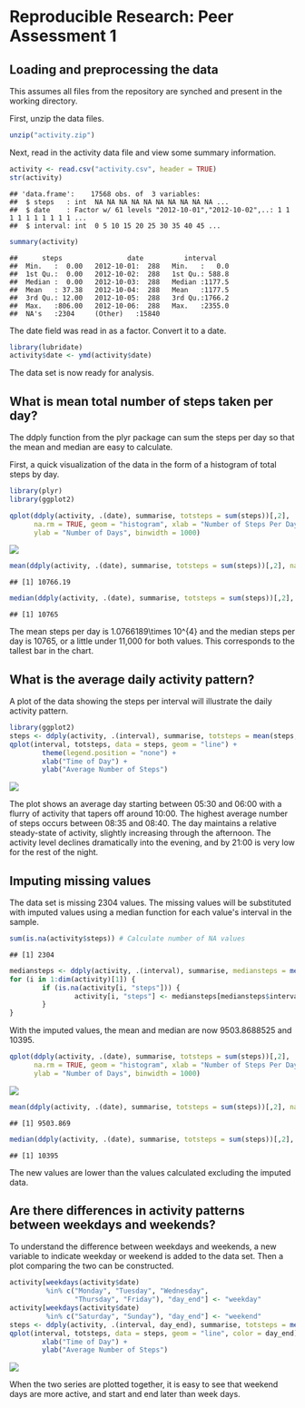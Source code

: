 # Reproducible Research: Peer Assessment 1


## Loading and preprocessing the data
This assumes all files from the repository are synched and present in the
working directory.  

First, unzip the data files.

```r
unzip("activity.zip")
```

Next, read in the activity data file and view some summary information.

```r
activity <- read.csv("activity.csv", header = TRUE)
str(activity)
```

```
## 'data.frame':	17568 obs. of  3 variables:
##  $ steps   : int  NA NA NA NA NA NA NA NA NA NA ...
##  $ date    : Factor w/ 61 levels "2012-10-01","2012-10-02",..: 1 1 1 1 1 1 1 1 1 1 ...
##  $ interval: int  0 5 10 15 20 25 30 35 40 45 ...
```

```r
summary(activity)
```

```
##      steps                date          interval     
##  Min.   :  0.00   2012-10-01:  288   Min.   :   0.0  
##  1st Qu.:  0.00   2012-10-02:  288   1st Qu.: 588.8  
##  Median :  0.00   2012-10-03:  288   Median :1177.5  
##  Mean   : 37.38   2012-10-04:  288   Mean   :1177.5  
##  3rd Qu.: 12.00   2012-10-05:  288   3rd Qu.:1766.2  
##  Max.   :806.00   2012-10-06:  288   Max.   :2355.0  
##  NA's   :2304     (Other)   :15840
```

The date field was read in as a factor.  Convert it to a date.

```r
library(lubridate)
activity$date <- ymd(activity$date)
```

The data set is now ready for analysis.  


## What is mean total number of steps taken per day?
The ddply function from the plyr package can sum the steps per day so that the 
mean and median are easy to calculate.  

First, a quick visualization of the data in the form of a histogram of total
steps by day.


```r
library(plyr)
library(ggplot2)
```

```r
qplot(ddply(activity, .(date), summarise, totsteps = sum(steps))[,2], 
      na.rm = TRUE, geom = "histogram", xlab = "Number of Steps Per Day",
      ylab = "Number of Days", binwidth = 1000)
```

![](PA1_template_files/figure-html/unnamed-chunk-5-1.png) 

```r
mean(ddply(activity, .(date), summarise, totsteps = sum(steps))[,2], na.rm = TRUE)
```

```
## [1] 10766.19
```

```r
median(ddply(activity, .(date), summarise, totsteps = sum(steps))[,2], na.rm = TRUE)
```

```
## [1] 10765
```


The mean steps per day is 1.0766189\times 10^{4} and the median steps per day is 10765, or a little under 11,000 for both values.  This corresponds to the tallest bar in the chart.  

## What is the average daily activity pattern?
A plot of the data showing the steps per interval will illustrate the daily 
activity pattern.


```r
library(ggplot2)
steps <- ddply(activity, .(interval), summarise, totsteps = mean(steps, na.rm = TRUE))
qplot(interval, totsteps, data = steps, geom = "line") +
        theme(legend.position = "none") +
        xlab("Time of Day") +
        ylab("Average Number of Steps")
```

![](PA1_template_files/figure-html/unnamed-chunk-7-1.png) 

The plot shows an average day starting between 05:30 and 06:00 with a flurry 
of activity that tapers off around 10:00.  The highest average number of steps 
occurs between 08:35 and 08:40. The day maintains a relative steady-state 
of activity, slightly increasing through the afternoon.  The activity 
level declines dramatically into the evening, and by 21:00 is very low for the 
rest of the night.

## Imputing missing values
The data set is missing 2304 values. The missing values will be substituted with 
imputed values using a median function for each value's interval in the sample.


```r
sum(is.na(activity$steps)) # Calculate number of NA values
```

```
## [1] 2304
```

```r
mediansteps <- ddply(activity, .(interval), summarise, mediansteps = median(steps, na.rm = TRUE))
for (i in 1:dim(activity)[1]) {
        if (is.na(activity[i, "steps"])) {
                activity[i, "steps"] <- mediansteps[mediansteps$interval == activity[i, "interval"], "mediansteps"]
        }
}
```

With the imputed values, the mean and median are now 9503.8688525 and 10395.  


```r
qplot(ddply(activity, .(date), summarise, totsteps = sum(steps))[,2], 
      na.rm = TRUE, geom = "histogram", xlab = "Number of Steps Per Day",
      ylab = "Number of Days", binwidth = 1000)
```

![](PA1_template_files/figure-html/unnamed-chunk-10-1.png) 

```r
mean(ddply(activity, .(date), summarise, totsteps = sum(steps))[,2], na.rm = TRUE)
```

```
## [1] 9503.869
```

```r
median(ddply(activity, .(date), summarise, totsteps = sum(steps))[,2], na.rm = TRUE)
```

```
## [1] 10395
```

The new values are lower than the values calculated excluding the imputed
data.

## Are there differences in activity patterns between weekdays and weekends?
To understand the difference between weekdays and weekends, a new variable to 
indicate weekday or weekend is added to the data set.  Then a plot comparing the
two can be constructed. 


```r
activity[weekdays(activity$date) 
         %in% c("Monday", "Tuesday", "Wednesday",
                "Thursday", "Friday"), "day_end"] <- "weekday"
activity[weekdays(activity$date) 
         %in% c("Saturday", "Sunday"), "day_end"] <- "weekend"
steps <- ddply(activity, .(interval, day_end), summarise, totsteps = mean(steps, na.rm = TRUE))
qplot(interval, totsteps, data = steps, geom = "line", color = day_end) +
        xlab("Time of Day") +
        ylab("Average Number of Steps")
```

![](PA1_template_files/figure-html/unnamed-chunk-11-1.png) 

When the two series are plotted together, it is easy to see that weekend days
are more active, and start and end later than week days.
